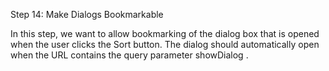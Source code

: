 Step 14: Make Dialogs Bookmarkable

In this step, we want to allow bookmarking of the dialog box that is opened when the user clicks the Sort button. The dialog should automatically open when the URL contains the query parameter showDialog .
